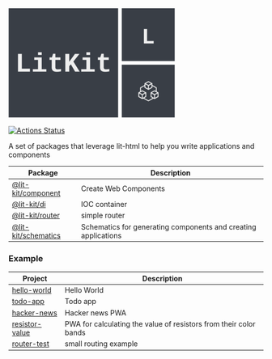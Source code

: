<img src="images/logo.png" data-canonical-src="images/logo.png" />

[![Actions Status](https://github.com/deebloo/lit-kit/workflows/CI/badge.svg)](https://github.com/deebloo/lit-kit/actions)

A set of packages that leverage lit-html to help you write applications and components

| Package                                    | Description                                                    |
| ------------------------------------------ | -------------------------------------------------------------- |
| [@lit-kit/component](packages/component)   | Create Web Components                                          |
| [@lit-kit/di](packages/di)                 | IOC container                                                  |
| [@lit-kit/router](packages/router)         | simple router                                    |
| [@lit-kit/schematics](packages/schematics) | Schematics for generating components and creating applications |

### Example

| Project                                      | Description                                                       |
| -------------------------------------------- | ----------------------------------------------------------------- |
| [hello-world](integration/hello-world)       | Hello World                                                       |
| [todo-app](integration/todo-app)             | Todo app                                                          |
| [hacker-news](integration/hacker-news)       | Hacker news PWA                                                   |
| [resistor-value](integration/resistor-value) | PWA for calculating the value of resistors from their color bands |
| [router-test](integration/router-test)       | small routing example                                             |
